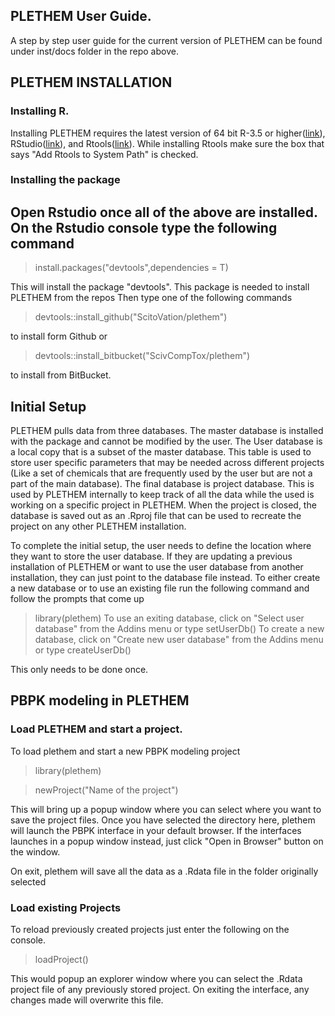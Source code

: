 ## PLETHEM User Guide.
A step by step user guide for the current version of PLETHEM can be found under inst/docs folder in the repo above.

## PLETHEM INSTALLATION

### Installing R.
Installing PLETHEM requires the latest version of 64 bit R-3.5 or higher([link](https://www.r-project.org/)), RStudio([link](https://www.rstudio.com/)), and Rtools([link](https://cran.r-project.org/bin/windows/Rtools/)).
While installing Rtools make sure the box that says "Add Rtools to System Path" is checked.

### Installing the package
Open Rstudio once all of the above are installed. On the Rstudio console type the following command
---
  >install.packages("devtools",dependencies = T)
  
This will install the package "devtools". This package is needed to install PLETHEM from the repos
Then type one of the following commands

  >devtools::install_github("ScitoVation/plethem")
  
to install form Github or 

  > devtools::install_bitbucket("ScivCompTox/plethem")

to install from BitBucket.

## Initial Setup

PLETHEM pulls data from three databases. The master database is installed with the package and cannot be modified by the user. The User database is a local copy that is a subset of the master database. This table is used to store user specific parameters that may be needed across different projects (Like a set of chemicals that are frequently used by the user but are not a part of the main database). The final database is project database. This is used by PLETHEM internally to keep track of all the data while the used is working on a specific project in PLETHEM. When the project is closed, the database is saved out as an .Rproj file that can be used to recreate the project on any other PLETHEM installation. 

To complete the initial setup, the user needs to define the location where they want to store the user database. If they are updating a previous installation of PLETHEM or want to use the user database from another installation, they can just point to the database file instead. To either create a new database or to use an existing file run the following command and follow the prompts that come up
  >library(plethem)
  To use an exiting database, click on "Select user database" from the Addins menu or type
  >setUserDb()
  To create a new database, click on "Create new user database" from the Addins menu or type
  >createUserDb()
  
This only needs to be done once.

## PBPK modeling in PLETHEM
### Load PLETHEM and start a project.
To load plethem and start a new PBPK modeling project 

 >library(plethem)
 
 >newProject("Name of the project")
 
This will bring up a popup window where you can select where you want to save the project files. Once you have selected the directory here, plethem will launch the PBPK interface in your default browser. If the interfaces launches in a popup window instead, just click "Open in Browser" button on the window.

On exit, plethem will save all the data as a .Rdata file in the folder originally selected

### Load existing Projects
To reload previously created projects just enter the following on the console.
 >loadProject()
 
This would popup an explorer window where you can select the .Rdata project file of any previously stored project. On exiting the interface, any changes made will overwrite this file. 
